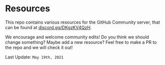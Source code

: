 # Resources

This repo contains various resources for the GitHub Community server, that can be found at [discord.gg/DKgzKV4QzH](discord.gg/DKgzKV4QzH).

We encourage and welcome community edits! Do you think we should change something? Maybe add a new resource? Feel free to make a PR to the repo and we will check it out!

Last Update: ``May 19th, 2021``


